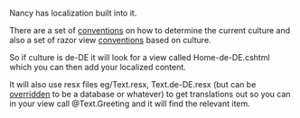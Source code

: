 Nancy has localization built into it.  

There are a set of [conventions][1] on how to determine the current culture and also a set of razor view [conventions][2] based on culture. 

So if culture is de-DE it will look for a view called Home-de-DE.cshtml which you can then add your localized content.  

It will also use resx files eg/Text.resx, Text.de-DE.resx (but can be [overridden][3] to be a database or whatever) to get translations out so you can in your view call @Text.Greeting and it will find the relevant item.

[1]: https://github.com/NancyFx/Nancy/blob/master/src/Nancy/Conventions/DefaultCultureConventions.cs
[2]: https://github.com/NancyFx/Nancy/blob/master/src/Nancy/Conventions/DefaultViewLocationConventions.cs
[3]: https://github.com/NancyFx/Nancy/blob/master/src/Nancy/Localization/ResourceBasedTextResource.cs